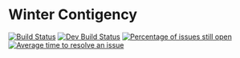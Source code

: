  # Winter Contigency

 [![Build Status](https://travis-ci.org/Winter-Contingency/Winter-Contingency.svg?branch=master)](https://travis-ci.org/github/Winter-Contingency/Winter-Contingency)
 [![Dev Build Status](https://travis-ci.org/Winter-Contingency/Winter-Contingency.svg?branch=dev)](https://travis-ci.org/github/Winter-Contingency/Winter-Contingency) [![Percentage of issues still open](http://isitmaintained.com/badge/open/Winter-Contingency/Winter-Contingency.svg)](http://isitmaintained.com/project/Winter-Contingency/Winter-Contingency "Percentage of issues still open") [![Average time to resolve an issue](http://isitmaintained.com/badge/resolution/Winter-Contingency/Winter-Contingency.svg)](http://isitmaintained.com/project/Winter-Contingency/Winter-Contingency "Average time to resolve an issue")
 
